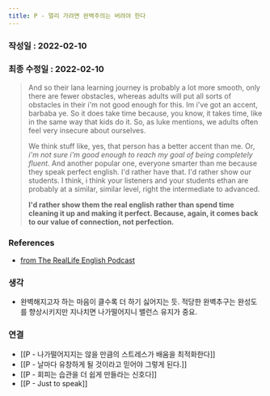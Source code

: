 ```yaml
---
title: P - 멀리 가려면 완벽주의는 버려야 한다
---
```

### 작성일 : 2022-02-10 
### 최종 수정일 : 2022-02-10

>And so their lana learning journey is probably a lot more smooth, only there are fewer obstacles, whereas adults will put all sorts of obstacles in their i'm not good enough for this. Im i've got an accent, barbaba ye. So it does take time because, you know, it takes time, like in the same way that kids do it. So, as luke mentions, we adults often feel very insecure about ourselves.
>
>We think stuff like, yes, that person has a better accent than me. Or, _i'm not sure i'm good enough to reach my goal of being completely fluent._ And another popular one, everyone smarter than me because they speak perfect english. I'd rather have that. I'd rather show our students. I think, i think your listeners and your students ethan are probably at a similar, similar level, right the intermediate to advanced. 
>
>**I'd rather show them the real english rather than spend time cleaning it up and making it perfect. Because, again, it comes back to our value of connection, not perfection.**

### References
- [from The RealLife English Podcast](https://share.snipd.com/snip/d69e8294-e409-4299-a405-4f590faac802)

### 생각
- 완벽해지고자 하는 마음이 클수록 더 하기 싫어지는 듯. 적당한 완벽추구는 완성도를 향상시키지만 지나치면 나가떨어지니 밸런스 유지가 중요.

### 연결
- [[P - 나가떨어지지는 않을 만큼의 스트레스가 배움을 최적화한다]]
- [[P - 날마다 유창하게 될 것이라고 믿어야 그렇게 된다.]]
- [[P - 회피는 습관을 더 쉽게 만들라는 신호다]]
- [[P - Just to speak]]
